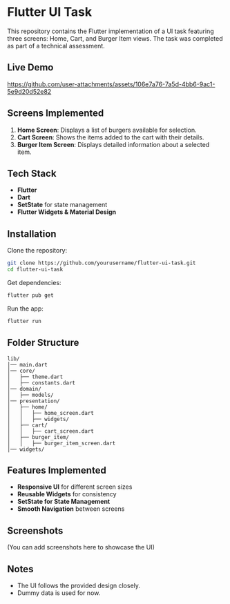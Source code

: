 # Flutter UI Task

This repository contains the Flutter implementation of a UI task featuring three screens: Home, Cart, and Burger Item views. The task was completed as part of a technical assessment.

## Live Demo
https://github.com/user-attachments/assets/106e7a76-7a5d-4bb6-9ac1-5e9d20d52e82

## Screens Implemented
1. **Home Screen**: Displays a list of burgers available for selection.
2. **Cart Screen**: Shows the items added to the cart with their details.
3. **Burger Item Screen**: Displays detailed information about a selected item.

## Tech Stack
- **Flutter** 
- **Dart**
- **SetState** for state management
- **Flutter Widgets & Material Design**

## Installation

Clone the repository:
```sh
git clone https://github.com/yourusername/flutter-ui-task.git
cd flutter-ui-task
```

Get dependencies:
```sh
flutter pub get
```

Run the app:
```sh
flutter run
```

## Folder Structure
```
lib/
│── main.dart
│── core/
│   ├── theme.dart
│   ├── constants.dart
│── domain/
│   ├── models/
│── presentation/
│   ├── home/
│   │   ├── home_screen.dart
│   │   ├── widgets/
│   ├── cart/
│   │   ├── cart_screen.dart
│   ├── burger_item/
│   │   ├── burger_item_screen.dart
│── widgets/
```

## Features Implemented
- **Responsive UI** for different screen sizes
- **Reusable Widgets** for consistency
- **SetState for State Management**
- **Smooth Navigation** between screens

## Screenshots
(You can add screenshots here to showcase the UI)

## Notes
- The UI follows the provided design closely.
- Dummy data is used for now.

